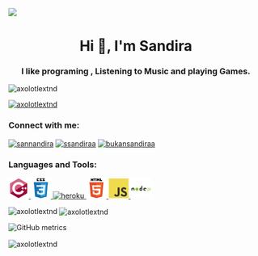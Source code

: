 ![](https://i.pinimg.com/originals/7e/d5/de/7ed5debe3bafdd92058f422986d2223f.gif )

<h1 align="center">Hi 👋, I'm Sandira</h1>
<h3 align="center">I like programing , Listening to Music and playing Games.</h3>

<p align="left"> <img src="https://komarev.com/ghpvc/?username=axolotlextnd&label=Profile%20views&color=0e75b6&style=flat" alt="axolotlextnd" /> </p>

<p align="left"> <a href="https://github.com/ryo-ma/github-profile-trophy"><img src="https://github-profile-trophy.vercel.app/?username=axolotlextnd" alt="axolotlextnd" /></a> </p>


<h3 align="left">Connect with me:</h3>
<p align="left">
<a href="https://twitter.com/Axolotlextnd" target="blank"><img align="center" src="https://raw.githubusercontent.com/rahuldkjain/github-profile-readme-generator/master/src/images/icons/Social/twitter.svg" alt="sannandira" height="30" width="40" /></a>
<a href="https://fb.com/ssandiraa" target="blank"><img align="center" src="https://raw.githubusercontent.com/rahuldkjain/github-profile-readme-generator/master/src/images/icons/Social/facebook.svg" alt="ssandiraa" height="30" width="40" /></a>
<a href="https://instagram.com/axolotlextnd" target="blank"><img align="center" src="https://raw.githubusercontent.com/rahuldkjain/github-profile-readme-generator/master/src/images/icons/Social/instagram.svg" alt="bukansandiraa" height="30" width="40" /></a>
</p>

<h3 align="left">Languages and Tools:</h3>
<p align="left"> <a href="https://www.w3schools.com/cpp/" target="_blank"> <img src="https://raw.githubusercontent.com/devicons/devicon/master/icons/cplusplus/cplusplus-original.svg" alt="cplusplus" width="40" height="40"/> </a> <a href="https://www.w3schools.com/css/" target="_blank"> <img src="https://raw.githubusercontent.com/devicons/devicon/master/icons/css3/css3-original-wordmark.svg" alt="css3" width="40" height="40"/> </a> <a href="https://heroku.com" target="_blank"> <img src="https://www.vectorlogo.zone/logos/heroku/heroku-icon.svg" alt="heroku" width="40" height="40"/> </a> <a href="https://www.w3.org/html/" target="_blank"> <img src="https://raw.githubusercontent.com/devicons/devicon/master/icons/html5/html5-original-wordmark.svg" alt="html5" width="40" height="40"/> </a> <a href="https://developer.mozilla.org/en-US/docs/Web/JavaScript" target="_blank"> <img src="https://raw.githubusercontent.com/devicons/devicon/master/icons/javascript/javascript-original.svg" alt="javascript" width="40" height="40"/> </a> <a href="https://nodejs.org" target="_blank"> <img src="https://raw.githubusercontent.com/devicons/devicon/master/icons/nodejs/nodejs-original-wordmark.svg" alt="nodejs" width="40" height="40"/> </a> </p>

<p><img align="left" src="https://github-readme-stats.vercel.app/api/top-langs?username=axolotlextnd&show_icons=true&theme=dracula&locale=en&layout=compact" alt="axolotlextnd" /></p>

<p>&nbsp;<img align="center" src="https://github-readme-stats.vercel.app/api?username=axolotlextnd&show_icons=true&locale=en" alt="axolotlextnd" /></p>

![GitHub metrics](https://metrics.lecoq.io/axolotlextnd)  

<p><img align="center" src="https://github-readme-streak-stats.herokuapp.com/?user=axolotlextnd&" alt="axolotlextnd" /></p>
